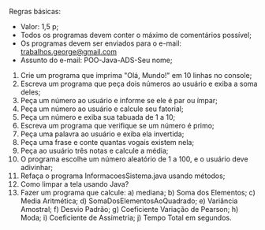 Regras básicas:

- Valor: 1,5 p;
- Todos os programas devem conter o máximo de comentários possível;
- Os programas devem ser enviados para o e-mail: trabalhos.george@gmail.com
- Assunto do e-mail: POO-Java-ADS-Seu nome;

1) Crie um programa que imprima "Olá, Mundo!" em 10 linhas no console;
2) Escreva um programa que peça dois números ao usuário e exiba a soma deles;
3) Peça um número ao usuário e informe se ele é par ou ímpar;
4) Peça um número ao usuário e calcule seu fatorial;
5) Peça um número e exiba sua tabuada de 1 a 10;
6) Escreva um programa que verifique se um número é primo;
7) Peça uma palavra ao usuário e exiba ela invertida;
8) Peça uma frase e conte quantas vogais existem nela;
9) Peça ao usuário três notas e calcule a média;
10) O programa escolhe um número aleatório de 1 a 100, e o usuário deve adivinhar;
11) Refaça o programa InformacoesSistema.java usando métodos;
12) Como limpar a tela usando Java?
13) Fazer um programa que calcule:
a) mediana;
b) Soma dos Elementos;
c) Media Aritmética;
d) SomaDosElementosAoQuadrado;
e) Variância Amostral;
f) Desvio Padrão;
g) Coeficiente Variação de Pearson;
h) Moda;
i) Coeficiente de Assimetria;
j) Tempo Total em segundos.
